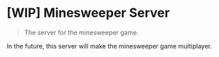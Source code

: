 # [WIP] Minesweeper Server
> The server for the minesweeper game.

In the future, this server will make the minesweeper game multiplayer.
